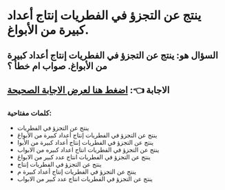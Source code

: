 # ينتج عن التجزؤ في الفطريات إنتاج أعداد كبيرة من الأبواغ.

## السؤال هو: ينتج عن التجزؤ في الفطريات إنتاج أعداد كبيرة من الأبواغ. صواب ام خطأ ؟

## الاجابة 👈: [اضغط هنا لعرض الاجابة الصحيحة](https://knooz.xyz/download/#https://manasaty.fazorah.com/56200/%D9%8A%D9%86%D8%AA%D8%AC-%D8%B9%D9%86-%D8%A7%D9%84%D8%AA%D8%AC%D8%B2%D8%A4-%D8%A7%D9%84%D9%81%D8%B7%D8%B1%D9%8A%D8%A7%D8%AA-%D8%A5%D9%86%D8%AA%D8%A7%D8%AC-%D8%A3%D8%B9%D8%AF%D8%A7%D8%AF-%D9%83%D8%A8%D9%8A%D8%B1%D8%A9-%D8%A7%D9%84%D8%A3%D8%A8%D9%88%D8%A7%D8%BA-%D8%B5%D9%88%D8%A7%D8%A8-%D8%AE%D8%B7%D8%A3%E2%8F%AB)

### كلمات مفتاحية:

* ينتج عن التجزؤ في الفطريات
* ينتج عن التجزؤ في الفطريات إنتاج أعداد كبيرة من الأبواغ
* ينتج عن التجزؤ في الفطريات إنتاج أعداد كبيرة من الأبوا
* ينتج عن التجزؤ في الفطريات انتاج اعداد كبيره من الابواب
* ينتج عن التجزؤ في الفطريات انتاج عدد كبير من الابواغ
* ينتج عن التجزؤ في الفطريات إنتاج
* ينتج عن التجزؤ في الفطريات إنتاج أعداد كبيرة م
* ينتج عن التجزؤ في الفطريات انتاج عدد كبير من الابواب
